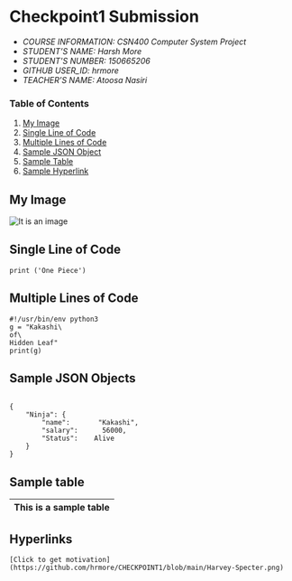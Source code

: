 # Checkpoint1 Submission

- *COURSE INFORMATION: CSN400 Computer System Project*
- *STUDENT’S NAME: Harsh More*
- *STUDENT'S NUMBER: 150665206*
- *GITHUB USER_ID: hrmore* 
- *TEACHER’S NAME: Atoosa Nasiri*

### Table of Contents
1. [My Image](#my-image)
2. [Single Line of Code](#single-1ine-of-code)
3. [Multiple Lines of Code](#multiple-lines-of-code)
4. [Sample JSON Object](#sample-json-objects)
5. [Sample Table](#sample-table)
6. [Sample Hyperlink](#sample-hyperlink)

## My Image
![It is an image](https://github.com/hrmore/CHECKPOINT1/blob/main/kakashi.jpg)
## Single Line of Code
```
print ('One Piece')
```
## Multiple Lines of Code
```
#!/usr/bin/env python3
g = "Kakashi\
of\
Hidden Leaf"
print(g)
```

## Sample JSON Objects
```

{  
    "Ninja": {  
        "name":       "Kakashi",   
        "salary":      56000,   
        "Status":    Alive  
    }  
}  
```
## Sample table
| This is a sample table |
| ---------------------- |

## Hyperlinks
```
[Click to get motivation](https://github.com/hrmore/CHECKPOINT1/blob/main/Harvey-Specter.png)
```
